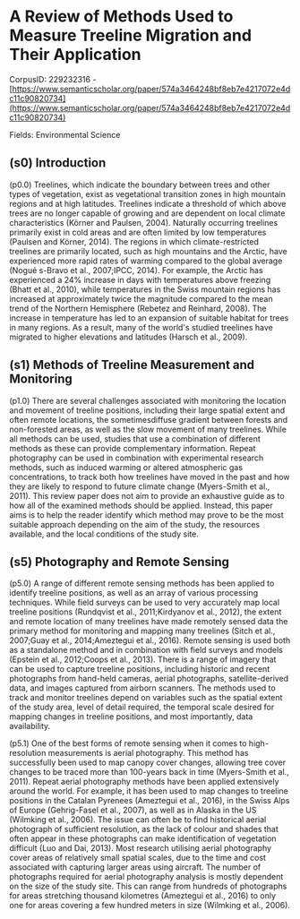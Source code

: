 # A Review of Methods Used to Measure Treeline Migration and Their Application

CorpusID: 229232316 - [https://www.semanticscholar.org/paper/574a3464248bf8eb7e4217072e4dc11c90820734](https://www.semanticscholar.org/paper/574a3464248bf8eb7e4217072e4dc11c90820734)

Fields: Environmental Science

## (s0) Introduction
(p0.0) Treelines, which indicate the boundary between trees and other types of vegetation, exist as vegetational transition zones in high mountain regions and at high latitudes. Treelines indicate a threshold of which above trees are no longer capable of growing and are dependent on local climate characteristics (Körner and Paulsen, 2004). Naturally occurring treelines primarily exist in cold areas and are often limited by low temperatures (Paulsen and Körner, 2014). The regions in which climate-restricted treelines are primarily located, such as high mountains and the Arctic, have experienced more rapid rates of warming compared to the global average (Nogué s-Bravo et al., 2007;IPCC, 2014). For example, the Arctic has experienced a 24% increase in days with temperatures above freezing (Bhatt et al., 2010), while temperatures in the Swiss mountain regions has increased at approximately twice the magnitude compared to the mean trend of the Northern Hemisphere (Rebetez and Reinhard, 2008). The increase in temperature has led to an expansion of suitable habitat for trees in many regions. As a result, many of the world's studied treelines have migrated to higher elevations and latitudes (Harsch et al., 2009).
## (s1) Methods of Treeline Measurement and Monitoring
(p1.0) There are several challenges associated with monitoring the location and movement of treeline positions, including their large spatial extent and often remote locations, the sometimesdiffuse gradient between forests and non-forested areas, as well as the slow movement of many treelines. While all methods can be used, studies that use a combination of different methods as these can provide complementary information. Repeat photography can be used in combination with experimental research methods, such as induced warming or altered atmospheric gas concentrations, to track both how treelines have moved in the past and how they are likely to respond to future climate change (Myers-Smith et al., 2011). This review paper does not aim to provide an exhaustive guide as to how all of the examined methods should be applied. Instead, this paper aims is to help the reader identify which method may prove to be the most suitable approach depending on the aim of the study, the resources available, and the local conditions of the study site.
## (s5) Photography and Remote Sensing
(p5.0) A range of different remote sensing methods has been applied to identify treeline positions, as well as an array of various processing techniques. While field surveys can be used to very accurately map local treeline positions (Rundqvist et al., 2011;Kirdyanov et al., 2012), the extent and remote location of many treelines have made remotely sensed data the primary method for monitoring and mapping many treelines (Sitch et al., 2007;Guay et al., 2014;Ameztegui et al., 2016). Remote sensing is used both as a standalone method and in combination with field surveys and models (Epstein et al., 2012;Coops et al., 2013). There is a range of imagery that can be used to capture treeline positions, including historic and recent photographs from hand-held cameras, aerial photographs, satellite-derived data, and images captured from airborn scanners. The methods used to track and monitor treelines depend on variables such as the spatial extent of the study area, level of detail required, the temporal scale desired for mapping changes in treeline positions, and most importantly, data availability.

(p5.1) One of the best forms of remote sensing when it comes to high-resolution measurements is aerial photography. This method has successfully been used to map canopy cover changes, allowing tree cover changes to be traced more than 100-years back in time (Myers-Smith et al., 2011). Repeat aerial photography methods have been applied extensively around the world. For example, it has been used to map changes to treeline positions in the Catalan Pyrenees (Ameztegui et al., 2016), in the Swiss Alps of Europe (Gehrig-Fasel et al., 2007), as well as in Alaska in the US (Wilmking et al., 2006). The issue can often be to find historical aerial photograph of sufficient resolution, as the lack of colour and shades that often appear in these photographs can make identification of vegetation difficult (Luo and Dai, 2013). Most research utilising aerial photography cover areas of relatively small spatial scales, due to the time and cost associated with capturing larger areas using aircraft. The number of photographs required for aerial photography analysis is mostly dependent on the size of the study site. This can range from hundreds of photographs for areas stretching thousand kilometres (Ameztegui et al., 2016) to only one for areas covering a few hundred meters in size (Wilmking et al., 2006).
